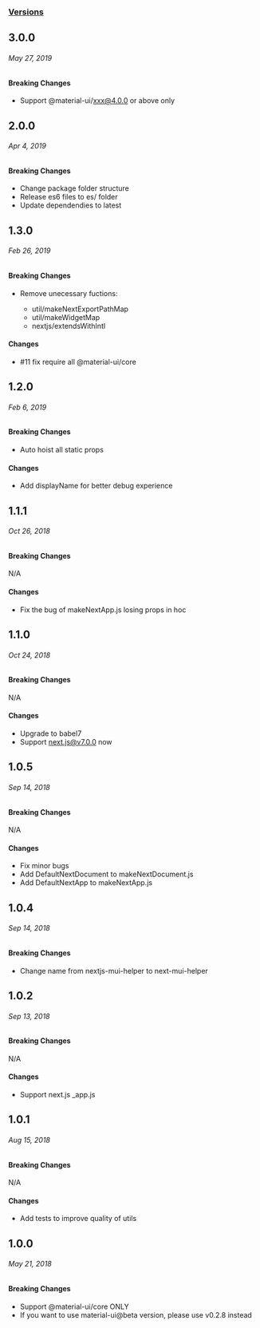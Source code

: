 ### [Versions](https://github.com/thundermiracle/next-mui-helper/releases/)

## 3.0.0
###### *May 27, 2019*

#### Breaking Changes

- Support @material-ui/xxx@4.0.0 or above only

## 2.0.0
###### *Apr 4, 2019*

#### Breaking Changes

- Change package folder structure
- Release es6 files to es/ folder
- Update dependendies to latest

## 1.3.0
###### *Feb 26, 2019*

#### Breaking Changes

- Remove unecessary fuctions: 

  - util/makeNextExportPathMap
  - util/makeWidgetMap
  - nextjs/extendsWithIntl

#### Changes

- #11 fix require all @material-ui/core

## 1.2.0
###### *Feb 6, 2019*

#### Breaking Changes

- Auto hoist all static props

#### Changes

- Add displayName for better debug experience

## 1.1.1
###### *Oct 26, 2018*

#### Breaking Changes

N/A

#### Changes

- Fix the bug of makeNextApp.js losing props in hoc

## 1.1.0
###### *Oct 24, 2018*

#### Breaking Changes

N/A

#### Changes

- Upgrade to babel7
- Support next.js@v7.0.0 now


## 1.0.5
###### *Sep 14, 2018*

#### Breaking Changes

N/A

#### Changes

- Fix minor bugs
- Add DefaultNextDocument to makeNextDocument.js
- Add DefaultNextApp to makeNextApp.js


## 1.0.4
###### *Sep 14, 2018*

#### Breaking Changes

- Change name from nextjs-mui-helper to next-mui-helper


## 1.0.2
###### *Sep 13, 2018*

#### Breaking Changes

N/A

#### Changes

- Support next.js _app.js


## 1.0.1
###### *Aug 15, 2018*

#### Breaking Changes

N/A

#### Changes

- Add tests to improve quality of utils


## 1.0.0
###### *May 21, 2018*

#### Breaking Changes

- Support @material-ui/core ONLY
- If you want to use material-ui@beta version, please use v0.2.8 instead

